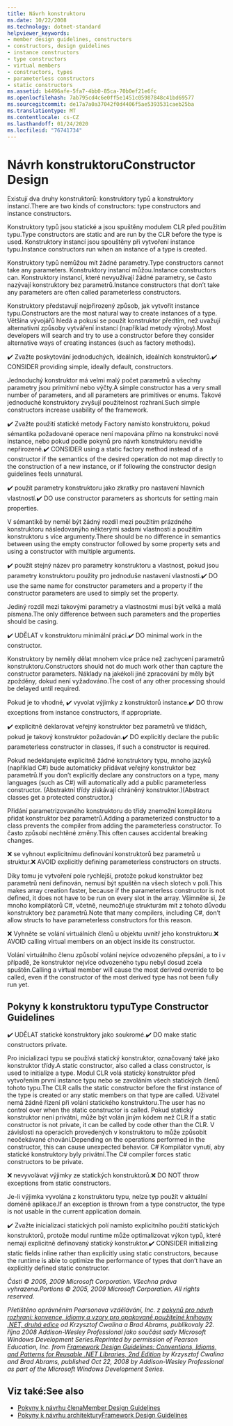```yaml
---
title: Návrh konstruktoru
ms.date: 10/22/2008
ms.technology: dotnet-standard
helpviewer_keywords:
- member design guidelines, constructors
- constructors, design guidelines
- instance constructors
- type constructors
- virtual members
- constructors, types
- parameterless constructors
- static constructors
ms.assetid: b4496afe-5fa7-4bb0-85ca-70b0ef21e6fc
ms.openlocfilehash: 7ab795cd4c6e0ff5e1451c05987848c41bd69577
ms.sourcegitcommit: de17a7a0a37042f0d4406f5ae5393531caeb25ba
ms.translationtype: MT
ms.contentlocale: cs-CZ
ms.lasthandoff: 01/24/2020
ms.locfileid: "76741734"
---
```

# <a name="constructor-design"></a><span data-ttu-id="f5421-102">Návrh konstruktoru</span><span class="sxs-lookup"><span data-stu-id="f5421-102">Constructor Design</span></span>

<span data-ttu-id="f5421-103">Existují dva druhy konstruktorů: konstruktory typů a konstruktory instancí.</span><span class="sxs-lookup"><span data-stu-id="f5421-103">There are two kinds of constructors: type constructors and instance constructors.</span></span>

<span data-ttu-id="f5421-104">Konstruktory typů jsou statické a jsou spuštěny modulem CLR před použitím typu.</span><span class="sxs-lookup"><span data-stu-id="f5421-104">Type constructors are static and are run by the CLR before the type is used.</span></span> <span data-ttu-id="f5421-105">Konstruktory instancí jsou spouštěny při vytvoření instance typu.</span><span class="sxs-lookup"><span data-stu-id="f5421-105">Instance constructors run when an instance of a type is created.</span></span>

<span data-ttu-id="f5421-106">Konstruktory typů nemůžou mít žádné parametry.</span><span class="sxs-lookup"><span data-stu-id="f5421-106">Type constructors cannot take any parameters.</span></span> <span data-ttu-id="f5421-107">Konstruktory instancí můžou.</span><span class="sxs-lookup"><span data-stu-id="f5421-107">Instance constructors can.</span></span> <span data-ttu-id="f5421-108">Konstruktory instancí, které nevyužívají žádné parametry, se často nazývají konstruktory bez parametrů.</span><span class="sxs-lookup"><span data-stu-id="f5421-108">Instance constructors that don’t take any parameters are often called parameterless constructors.</span></span>

<span data-ttu-id="f5421-109">Konstruktory představují nejpřirozený způsob, jak vytvořit instance typu.</span><span class="sxs-lookup"><span data-stu-id="f5421-109">Constructors are the most natural way to create instances of a type.</span></span> <span data-ttu-id="f5421-110">Většina vývojářů hledá a pokusí se použít konstruktor předtím, než uvažují alternativní způsoby vytváření instancí (například metody výroby).</span><span class="sxs-lookup"><span data-stu-id="f5421-110">Most developers will search and try to use a constructor before they consider alternative ways of creating instances (such as factory methods).</span></span>

<span data-ttu-id="f5421-111">✔️ Zvažte poskytování jednoduchých, ideálních, ideálních konstruktorů.</span><span class="sxs-lookup"><span data-stu-id="f5421-111">✔️ CONSIDER providing simple, ideally default, constructors.</span></span>

<span data-ttu-id="f5421-112">Jednoduchý konstruktor má velmi malý počet parametrů a všechny parametry jsou primitivní nebo výčty.</span><span class="sxs-lookup"><span data-stu-id="f5421-112">A simple constructor has a very small number of parameters, and all parameters are primitives or enums.</span></span> <span data-ttu-id="f5421-113">Takové jednoduché konstruktory zvyšují použitelnost rozhraní.</span><span class="sxs-lookup"><span data-stu-id="f5421-113">Such simple constructors increase usability of the framework.</span></span>

<span data-ttu-id="f5421-114">✔️ Zvažte použití statické metody Factory namísto konstruktoru, pokud sémantika požadované operace není mapována přímo na konstrukci nové instance, nebo pokud podle pokynů pro návrh konstruktoru nevidíte nepřirozeně.</span><span class="sxs-lookup"><span data-stu-id="f5421-114">✔️ CONSIDER using a static factory method instead of a constructor if the semantics of the desired operation do not map directly to the construction of a new instance, or if following the constructor design guidelines feels unnatural.</span></span>

<span data-ttu-id="f5421-115">✔️ použít parametry konstruktoru jako zkratky pro nastavení hlavních vlastností.</span><span class="sxs-lookup"><span data-stu-id="f5421-115">✔️ DO use constructor parameters as shortcuts for setting main properties.</span></span>

<span data-ttu-id="f5421-116">V sémantikě by neměl být žádný rozdíl mezi použitím prázdného konstruktoru následovanýho některými sadami vlastností a použitím konstruktoru s více argumenty.</span><span class="sxs-lookup"><span data-stu-id="f5421-116">There should be no difference in semantics between using the empty constructor followed by some property sets and using a constructor with multiple arguments.</span></span>

<span data-ttu-id="f5421-117">✔️ použít stejný název pro parametry konstruktoru a vlastnost, pokud jsou parametry konstruktoru použity pro jednoduše nastavení vlastnosti.</span><span class="sxs-lookup"><span data-stu-id="f5421-117">✔️ DO use the same name for constructor parameters and a property if the constructor parameters are used to simply set the property.</span></span>

<span data-ttu-id="f5421-118">Jediný rozdíl mezi takovými parametry a vlastnostmi musí být velká a malá písmena.</span><span class="sxs-lookup"><span data-stu-id="f5421-118">The only difference between such parameters and the properties should be casing.</span></span>

<span data-ttu-id="f5421-119">✔️ UDĚLAT v konstruktoru minimální práci.</span><span class="sxs-lookup"><span data-stu-id="f5421-119">✔️ DO minimal work in the constructor.</span></span>

<span data-ttu-id="f5421-120">Konstruktory by neměly dělat mnohem více práce než zachycení parametrů konstruktoru.</span><span class="sxs-lookup"><span data-stu-id="f5421-120">Constructors should not do much work other than capture the constructor parameters.</span></span> <span data-ttu-id="f5421-121">Náklady na jakékoli jiné zpracování by měly být zpožděny, dokud není vyžadováno.</span><span class="sxs-lookup"><span data-stu-id="f5421-121">The cost of any other processing should be delayed until required.</span></span>

<span data-ttu-id="f5421-122">Pokud je to vhodné, ✔️ vyvolat výjimky z konstruktorů instance.</span><span class="sxs-lookup"><span data-stu-id="f5421-122">✔️ DO throw exceptions from instance constructors, if appropriate.</span></span>

<span data-ttu-id="f5421-123">✔️ explicitně deklarovat veřejný konstruktor bez parametrů ve třídách, pokud je takový konstruktor požadován.</span><span class="sxs-lookup"><span data-stu-id="f5421-123">✔️ DO explicitly declare the public parameterless constructor in classes, if such a constructor is required.</span></span>

<span data-ttu-id="f5421-124">Pokud nedeklarujete explicitně žádné konstruktory typu, mnoho jazyků (například C#) bude automaticky přidávat veřejný konstruktor bez parametrů.</span><span class="sxs-lookup"><span data-stu-id="f5421-124">If you don’t explicitly declare any constructors on a type, many languages (such as C#) will automatically add a public parameterless constructor.</span></span> <span data-ttu-id="f5421-125">(Abstraktní třídy získávají chráněný konstruktor.)</span><span class="sxs-lookup"><span data-stu-id="f5421-125">(Abstract classes get a protected constructor.)</span></span>

<span data-ttu-id="f5421-126">Přidání parametrizovaného konstruktoru do třídy znemožní kompilátoru přidat konstruktor bez parametrů.</span><span class="sxs-lookup"><span data-stu-id="f5421-126">Adding a parameterized constructor to a class prevents the compiler from adding the parameterless constructor.</span></span> <span data-ttu-id="f5421-127">To často způsobí nechtěné změny.</span><span class="sxs-lookup"><span data-stu-id="f5421-127">This often causes accidental breaking changes.</span></span>

<span data-ttu-id="f5421-128">❌ se vyhnout explicitnímu definování konstruktorů bez parametrů u struktur.</span><span class="sxs-lookup"><span data-stu-id="f5421-128">❌ AVOID explicitly defining parameterless constructors on structs.</span></span>

<span data-ttu-id="f5421-129">Díky tomu je vytvoření pole rychlejší, protože pokud konstruktor bez parametrů není definován, nemusí být spuštěn na všech slotech v poli.</span><span class="sxs-lookup"><span data-stu-id="f5421-129">This makes array creation faster, because if the parameterless constructor is not defined, it does not have to be run on every slot in the array.</span></span> <span data-ttu-id="f5421-130">Všimněte si, že mnoho kompilátorů C#, včetně, neumožňuje strukturám mít z tohoto důvodu konstruktory bez parametrů.</span><span class="sxs-lookup"><span data-stu-id="f5421-130">Note that many compilers, including C#, don’t allow structs to have parameterless constructors for this reason.</span></span>

<span data-ttu-id="f5421-131">❌ Vyhněte se volání virtuálních členů u objektu uvnitř jeho konstruktoru.</span><span class="sxs-lookup"><span data-stu-id="f5421-131">❌ AVOID calling virtual members on an object inside its constructor.</span></span>

<span data-ttu-id="f5421-132">Volání virtuálního členu způsobí volání nejvíce odvozeného přepsání, a to i v případě, že konstruktor nejvíce odvozeného typu nebyl dosud zcela spuštěn.</span><span class="sxs-lookup"><span data-stu-id="f5421-132">Calling a virtual member will cause the most derived override to be called, even if the constructor of the most derived type has not been fully run yet.</span></span>

## <a name="type-constructor-guidelines"></a><span data-ttu-id="f5421-133">Pokyny k konstruktoru typu</span><span class="sxs-lookup"><span data-stu-id="f5421-133">Type Constructor Guidelines</span></span>

<span data-ttu-id="f5421-134">✔️ UDĚLAT statické konstruktory jako soukromé.</span><span class="sxs-lookup"><span data-stu-id="f5421-134">✔️ DO make static constructors private.</span></span>

<span data-ttu-id="f5421-135">Pro inicializaci typu se používá statický konstruktor, označovaný také jako konstruktor třídy.</span><span class="sxs-lookup"><span data-stu-id="f5421-135">A static constructor, also called a class constructor, is used to initialize a type.</span></span> <span data-ttu-id="f5421-136">Modul CLR volá statický konstruktor před vytvořením první instance typu nebo se zavoláním všech statických členů tohoto typu.</span><span class="sxs-lookup"><span data-stu-id="f5421-136">The CLR calls the static constructor before the first instance of the type is created or any static members on that type are called.</span></span> <span data-ttu-id="f5421-137">Uživatel nemá žádné řízení při volání statického konstruktoru.</span><span class="sxs-lookup"><span data-stu-id="f5421-137">The user has no control over when the static constructor is called.</span></span> <span data-ttu-id="f5421-138">Pokud statický konstruktor není privátní, může být volán jiným kódem než CLR.</span><span class="sxs-lookup"><span data-stu-id="f5421-138">If a static constructor is not private, it can be called by code other than the CLR.</span></span> <span data-ttu-id="f5421-139">V závislosti na operacích provedených v konstruktoru to může způsobit neočekávané chování.</span><span class="sxs-lookup"><span data-stu-id="f5421-139">Depending on the operations performed in the constructor, this can cause unexpected behavior.</span></span> <span data-ttu-id="f5421-140">C# Kompilátor vynutí, aby statické konstruktory byly privátní.</span><span class="sxs-lookup"><span data-stu-id="f5421-140">The C# compiler forces static constructors to be private.</span></span>

<span data-ttu-id="f5421-141">❌ nevyvolávat výjimky ze statických konstruktorů.</span><span class="sxs-lookup"><span data-stu-id="f5421-141">❌ DO NOT throw exceptions from static constructors.</span></span>

<span data-ttu-id="f5421-142">Je-li výjimka vyvolána z konstruktoru typu, nelze typ použít v aktuální doméně aplikace.</span><span class="sxs-lookup"><span data-stu-id="f5421-142">If an exception is thrown from a type constructor, the type is not usable in the current application domain.</span></span>

<span data-ttu-id="f5421-143">✔️ Zvažte inicializaci statických polí namísto explicitního použití statických konstruktorů, protože modul runtime může optimalizovat výkon typů, které nemají explicitně definovaný statický konstruktor.</span><span class="sxs-lookup"><span data-stu-id="f5421-143">✔️ CONSIDER initializing static fields inline rather than explicitly using static constructors, because the runtime is able to optimize the performance of types that don’t have an explicitly defined static constructor.</span></span>

<span data-ttu-id="f5421-144">*Části © 2005, 2009 Microsoft Corporation. Všechna práva vyhrazena.*</span><span class="sxs-lookup"><span data-stu-id="f5421-144">*Portions © 2005, 2009 Microsoft Corporation. All rights reserved.*</span></span>

<span data-ttu-id="f5421-145">*Přetištěno oprávněním Pearsonova vzdělávání, Inc. z [pokynů pro návrh rozhraní: konvence, idiomy a vzory pro opakovaně použitelné knihovny .NET, druhá edice](https://www.informit.com/store/framework-design-guidelines-conventions-idioms-and-9780321545619) od Krzysztof Cwalina a Brad Abrams, publikovaly 22. října 2008 Addison-Wesley Professional jako součást sady Microsoft Windows Development Series.*</span><span class="sxs-lookup"><span data-stu-id="f5421-145">*Reprinted by permission of Pearson Education, Inc. from [Framework Design Guidelines: Conventions, Idioms, and Patterns for Reusable .NET Libraries, 2nd Edition](https://www.informit.com/store/framework-design-guidelines-conventions-idioms-and-9780321545619) by Krzysztof Cwalina and Brad Abrams, published Oct 22, 2008 by Addison-Wesley Professional as part of the Microsoft Windows Development Series.*</span></span>

## <a name="see-also"></a><span data-ttu-id="f5421-146">Viz také:</span><span class="sxs-lookup"><span data-stu-id="f5421-146">See also</span></span>

- [<span data-ttu-id="f5421-147">Pokyny k návrhu člena</span><span class="sxs-lookup"><span data-stu-id="f5421-147">Member Design Guidelines</span></span>](../../../docs/standard/design-guidelines/member.md)
- [<span data-ttu-id="f5421-148">Pokyny k návrhu architektury</span><span class="sxs-lookup"><span data-stu-id="f5421-148">Framework Design Guidelines</span></span>](../../../docs/standard/design-guidelines/index.md)
